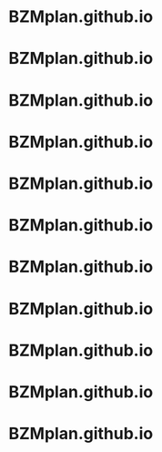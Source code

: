 # BZMplan.github.io
# BZMplan.github.io
# BZMplan.github.io
# BZMplan.github.io
# BZMplan.github.io
# BZMplan.github.io
# BZMplan.github.io
# BZMplan.github.io
# BZMplan.github.io
# BZMplan.github.io
# BZMplan.github.io
